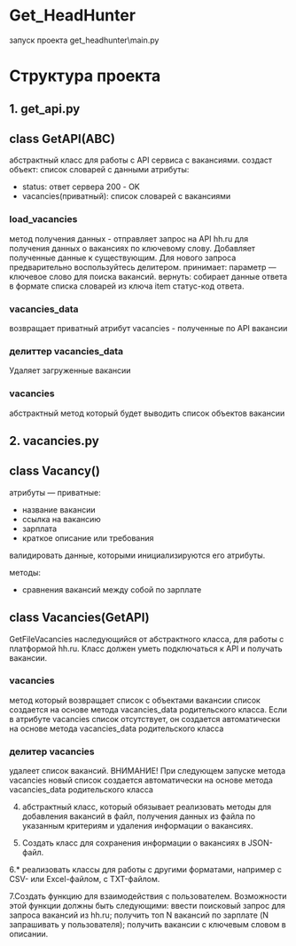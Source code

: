 # Get_HeadHunter
запуск проекта get_headhunter\main.py

# Структура проекта

## 1. get_api.py
## class GetAPI(ABC) 
абстрактный класс для работы с API сервиса с вакансиями.
создаст объект: список словарей с данными
атрибуты:
- status: ответ сервера 200 - OK
- vacancies(приватный): список словарей с вакансиями   

### load_vacancies
метод получения данных -  отправляет запрос на API hh.ru для получения данных о вакансиях по ключевому слову.
Добавляет полученные данные к существующим. 
Для нового запроса предварительно воспользуйтесь делитером.
принимает: параметр — ключевое слово для поиска вакансий.
вернуть: собирает данные ответа в формате списка словарей из ключа item статус-код ответа.

### vacancies_data
возвращает приватный атрибут vacancies - полученные по API вакансии 

### делиттер vacancies_data
Удаляет загруженные вакансии 

### vacancies
абстрактный метод который будет выводить список объектов вакансии 



## 2. vacancies.py
## class Vacancy()

атрибуты — приватные:
- название вакансии
- ссылка на вакансию
- зарплата
- краткое описание или требования

валидировать данные, которыми инициализируются его атрибуты.

методы:
- сравнения вакансий между собой по зарплате


## class Vacancies(GetAPI)

GetFileVacancies наследующийся от абстрактного класса, для работы с платформой hh.ru.
Класс должен уметь подключаться к API и получать вакансии.

### vacancies
метод который возвращает список с объектами вакансии
список создается на основе метода vacancies_data родительского класса.
Если в атрибуте vacancies список отсутствует, он создается автоматически
на основе метода vacancies_data родительского класса


### делитер vacancies  
удалеет список вакансий.
ВНИМАНИЕ! При следующем запуске метода vacancies новый список создается автоматически
на основе метода vacancies_data родительского класса




4. абстрактный класс, который обязывает реализовать методы для добавления вакансий в файл, получения данных из файла по указанным критериям и удаления информации о вакансиях.


5. Создать класс для сохранения информации о вакансиях в JSON-файл.

6.* реализовать классы для работы с другими форматами, например с CSV- или Excel-файлом, с TXT-файлом.

7.Создать функцию для взаимодействия с пользователем.
 Возможности этой функции должны быть следующими:
ввести поисковый запрос для запроса вакансий из hh.ru;
получить топ N вакансий по зарплате (N запрашивать у пользователя);
получить вакансии с ключевым словом в описании.
